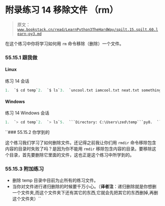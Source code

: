 # 附录练习 14 移除文件 （rm）

> 原文：[`www.bookstack.cn/read/LearnPython3TheHardWay/spilt.15.spilt.60.learn-py3.md`](https://www.bookstack.cn/read/LearnPython3TheHardWay/spilt.15.spilt.60.learn-py3.md)

在这个练习中你将学习如何用 `rm` 命令移除（删除）一个文件。

### 55.15.1 跟我做

#### Linux

练习 14 会话

```py
1.  `$ cd temp`2.  `$ ls`3.  `uncool.txt iamcool.txt neat.txt something thefourthfile.txt`4.  `$ rm uncool.txt`5.  `$ ls`6.  `iamcool.txt neat.txt something thefourthfile.txt`7.  `$ rm iamcool.txt neat.txt thefourthfile.txt`8.  `$ ls something`9.  `$ cp -r something newplace`10.  `$`11.  `$ rm something/awesome.txt`12.  `$ rmdir something`13.  `$ rm -rf newplace`14.  `$ ls`15.  `$`
```

#### Windows

练习 14 Windows 会话

```py
1.  `> cd temp`2.  `> ls`5.  ```Directory: C:\Users\zed\temp```py8.  ````Mode  LastWriteTime  Length  Name```py`9.  ```----  -------------  ------  ----```py10.  ```d----  12/22/2011  4:52 PM      newplace```py11.  ```d----  12/22/2011  4:52 PM      something```py12.  ```-a---  12/22/2011  4:49 PM 0 iamcool.txt```py13.  ```-a---  12/22/2011  4:49 PM 0 neat.txt```py14.  ```-a---  12/22/2011  4:49 PM 0 thefourthfile.txt```py15.  ```-a---  12/22/2011  4:49 PM 0 uncool.txt```py18.  ````> rm uncool.txt```py`19.  ```> ls```py21.  ````Directory: C:\Users\zed\temp```py`24.  ````Mode  LastWriteTime  Length  Name```py`25.  ```----  -------------  ------  ----```py26.  ```d----  12/22/2011  4:52 PM      newplace```py27.  ```d----  12/22/2011  4:52 PM      something```py28.  ```-a---  12/22/2011  4:49 PM 0 iamcool.txt```py29.  ```-a---  12/22/2011  4:49 PM 0 neat.txt```py30.  ```-a---  12/22/2011  4:49 PM 0 thefourthfile.txt```py33.  ````> rm iamcool.txt```py`34.  ```> rm neat.txt```py35.  ```> rm thefourthfile.txt```py36.  ```> ls```py39.  ````Directory: C:\Users\zed\temp```py`42.  ````Mode  LastWriteTime  Length  Name```py`43.  ```----  -------------  ------  ----```py44.  ```d----  12/22/2011  4:52 PM      newplace```py45.  ```d----  12/22/2011  4:52 PM      something```py48.  ````> cp -r something newplace```py`49.  ```> rm something/awesome.txt```py50.  ```> rmdir something```py51.  ```> rm -r newplace```py52.  ```> ls```py55.  ````>```py`
```

 ``### 55.15.2 你学到的

这个练习我们学习了如何删除文件。还记得之前我让你们用 `rmdir` 命令移除包含内容的目录时失败了吗？是因为你不能用 `rmdir` 移除包含内容的目录。要移除这个目录，首先要删除它里面的文件，这也正是这个练习中所学到的。

### 55.15.3 附加练习

*   删除 temp 目录中目前为止所有的练习文件。
*   当你对文件进行递归删除的时候要千万小心。（**译者注**：递归删除就是你想删一个文件夹,而这个文件夹下还有其它的东西,它就会先把其它的东西删掉,再删这个文件夹）``